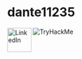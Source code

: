 # dante11235

<a href="https://www.linkedin.com/in/roman-zelenaj/" target="_blank"> <img align="left" alt="LinkedIn" width="55px" src="https://upload.wikimedia.org/wikipedia/commons/thumb/c/ca/LinkedIn_logo_initials.png/768px-LinkedIn_logo_initials.png"/> </a>

<img src="https://tryhackme-badges.s3.amazonaws.com/dante11235.png" alt="TryHackMe">

